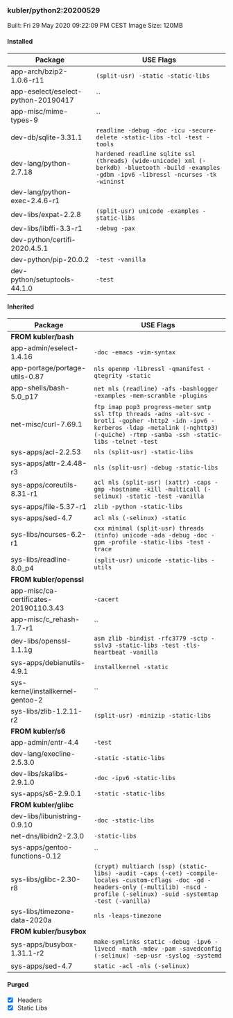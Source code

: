 ### kubler/python2:20200529

Built: Fri 29 May 2020 09:22:09 PM CEST
Image Size: 120MB

#### Installed
Package | USE Flags
--------|----------
app-arch/bzip2-1.0.6-r11 | `(split-usr) -static -static-libs`
app-eselect/eselect-python-20190417 | ``
app-misc/mime-types-9 | ``
dev-db/sqlite-3.31.1 | `readline -debug -doc -icu -secure-delete -static-libs -tcl -test -tools`
dev-lang/python-2.7.18 | `hardened readline sqlite ssl (threads) (wide-unicode) xml (-berkdb) -bluetooth -build -examples -gdbm -ipv6 -libressl -ncurses -tk -wininst`
dev-lang/python-exec-2.4.6-r1 | ` `
dev-libs/expat-2.2.8 | `(split-usr) unicode -examples -static-libs`
dev-libs/libffi-3.3-r1 | `-debug -pax`
dev-python/certifi-2020.4.5.1 | ` `
dev-python/pip-20.0.2 | `-test -vanilla`
dev-python/setuptools-44.1.0 | `-test`
#### Inherited
Package | USE Flags
--------|----------
**FROM kubler/bash** |
app-admin/eselect-1.4.16 | `-doc -emacs -vim-syntax`
app-portage/portage-utils-0.87 | `nls openmp -libressl -qmanifest -qtegrity -static`
app-shells/bash-5.0_p17 | `net nls (readline) -afs -bashlogger -examples -mem-scramble -plugins`
net-misc/curl-7.69.1 | `ftp imap pop3 progress-meter smtp ssl tftp threads -adns -alt-svc -brotli -gopher -http2 -idn -ipv6 -kerberos -ldap -metalink (-nghttp3) (-quiche) -rtmp -samba -ssh -static-libs -telnet -test`
sys-apps/acl-2.2.53 | `nls (split-usr) -static-libs`
sys-apps/attr-2.4.48-r3 | `nls (split-usr) -debug -static-libs`
sys-apps/coreutils-8.31-r1 | `acl nls (split-usr) (xattr) -caps -gmp -hostname -kill -multicall (-selinux) -static -test -vanilla`
sys-apps/file-5.37-r1 | `zlib -python -static-libs`
sys-apps/sed-4.7 | `acl nls (-selinux) -static`
sys-libs/ncurses-6.2-r1 | `cxx minimal (split-usr) threads (tinfo) unicode -ada -debug -doc -gpm -profile -static-libs -test -trace`
sys-libs/readline-8.0_p4 | `(split-usr) unicode -static-libs -utils`
**FROM kubler/openssl** |
app-misc/ca-certificates-20190110.3.43 | `-cacert`
app-misc/c_rehash-1.7-r1 | ``
dev-libs/openssl-1.1.1g | `asm zlib -bindist -rfc3779 -sctp -sslv3 -static-libs -test -tls-heartbeat -vanilla`
sys-apps/debianutils-4.9.1 | `installkernel -static`
sys-kernel/installkernel-gentoo-2 | ``
sys-libs/zlib-1.2.11-r2 | `(split-usr) -minizip -static-libs`
**FROM kubler/s6** |
app-admin/entr-4.4 | `-test`
dev-lang/execline-2.5.3.0 | `-static -static-libs`
dev-libs/skalibs-2.9.1.0 | `-doc -ipv6 -static-libs`
sys-apps/s6-2.9.0.1 | `-static -static-libs`
**FROM kubler/glibc** |
dev-libs/libunistring-0.9.10 | `-doc -static-libs`
net-dns/libidn2-2.3.0 | `-static-libs`
sys-apps/gentoo-functions-0.12 | ``
sys-libs/glibc-2.30-r8 | `(crypt) multiarch (ssp) (static-libs) -audit -caps (-cet) -compile-locales -custom-cflags -doc -gd -headers-only (-multilib) -nscd -profile (-selinux) -suid -systemtap -test (-vanilla)`
sys-libs/timezone-data-2020a | `nls -leaps-timezone`
**FROM kubler/busybox** |
sys-apps/busybox-1.31.1-r2 | `make-symlinks static -debug -ipv6 -livecd -math -mdev -pam -savedconfig (-selinux) -sep-usr -syslog -systemd`
sys-apps/sed-4.7 | `static -acl -nls (-selinux)`
#### Purged
- [x] Headers
- [x] Static Libs
